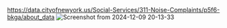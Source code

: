 https://data.cityofnewyork.us/Social-Services/311-Noise-Complaints/p5f6-bkga/about_data
![Screenshot from 2024-12-09 20-13-33](https://github.com/user-attachments/assets/3c7d1c80-2465-4290-a457-15421c9ba5d4)

